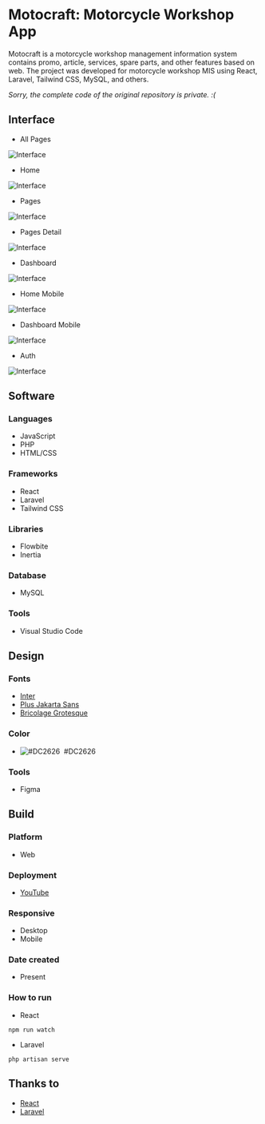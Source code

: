 # Motocraft: Motorcycle Workshop App
Motocraft is a motorcycle workshop management information system contains promo, article, services, spare parts, and other features based on web. The project was developed for motorcycle workshop MIS using React, Laravel, Tailwind CSS, MySQL, and others.

*Sorry, the complete code of the original repository is private. :(*

## Interface

  - All Pages
    
![Interface](https://raw.githubusercontent.com/luqmanherifa/luqman-herifa-personal-portfolio-v2/main/public/works/motocraft.png)

  - Home
    
![Interface](https://raw.githubusercontent.com/luqmanherifa/luqman-herifa-personal-portfolio-v2/main/public/works/detail/motocraft01.png)

  - Pages
    
![Interface](https://raw.githubusercontent.com/luqmanherifa/luqman-herifa-personal-portfolio-v2/main/public/works/detail/motocraft02.png)

  - Pages Detail
    
![Interface](https://raw.githubusercontent.com/luqmanherifa/luqman-herifa-personal-portfolio-v2/main/public/works/detail/motocraft03.png)

  - Dashboard
    
![Interface](https://raw.githubusercontent.com/luqmanherifa/luqman-herifa-personal-portfolio-v2/main/public/works/detail/motocraft04.png)

  - Home Mobile
    
![Interface](https://raw.githubusercontent.com/luqmanherifa/luqman-herifa-personal-portfolio-v2/main/public/works/detail/motocraft05.png)

  - Dashboard Mobile
    
![Interface](https://raw.githubusercontent.com/luqmanherifa/luqman-herifa-personal-portfolio-v2/main/public/works/detail/motocraft06.png)

  - Auth
    
![Interface](https://raw.githubusercontent.com/luqmanherifa/luqman-herifa-personal-portfolio-v2/main/public/works/detail/motocraft07.png)


## Software
### Languages
  - JavaScript
  - PHP
  - HTML/CSS

### Frameworks
  - React
  - Laravel
  - Tailwind CSS

### Libraries
  - Flowbite
  - Inertia

### Database
  - MySQL

### Tools
  - Visual Studio Code

## Design
### Fonts
  - [Inter](https://fonts.google.com/specimen/Inter)
  - [Plus Jakarta Sans](https://fonts.google.com/specimen/Plus+Jakarta+Sans)
  - [Bricolage Grotesque](https://fonts.google.com/specimen/Bricolage+Grotesque)

### Color
  - ![#DC2626](https://placehold.co/20x20/DC2626/DC2626.png)  #DC2626

### Tools
  - Figma

## Build
### Platform
  - Web

### Deployment
  - [YouTube](https://youtu.be/Zycy6pxrcNg)

### Responsive
  - Desktop
  - Mobile

### Date created
  - Present

### How to run
  - React
```
npm run watch
```
  - Laravel
```
php artisan serve
```

## Thanks to
  - [React](https://react.dev)
  - [Laravel](https://laravel.com)
